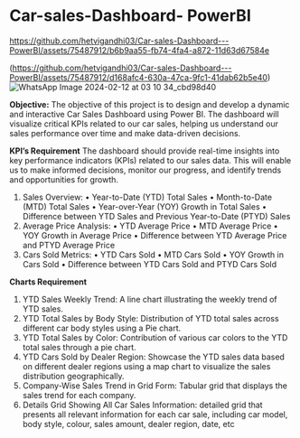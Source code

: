 # Car-sales-Dashboard- PowerBI


https://github.com/hetvigandhi03/Car-sales-Dashboard---PowerBI/assets/75487912/b6b9aa55-fb74-4fa4-a872-11d63d67584e

(https://github.com/hetvigandhi03/Car-sales-Dashboard---PowerBI/assets/75487912/d168afc4-630a-47ca-9fc1-41dab62b5e40)
![WhatsApp Image 2024-02-12 at 03 10 34_cbd98d40](https://github.com/hetvigandhi03/Car-sales-Dashboard---PowerBI/assets/75487912/15649cc1-f724-45d5-961e-97f294c01b73)




**Objective:**
The objective of this project is to design and develop a dynamic and interactive Car Sales Dashboard using Power BI. The dashboard will visualize critical KPIs related to our car sales, helping us understand our sales performance over time and make data-driven decisions.

**KPI’s Requirement**
The dashboard should provide real-time insights into key performance indicators (KPIs) related to our sales data. This will enable us to make informed decisions, monitor our progress, and identify trends and opportunities for growth.
1.	Sales Overview:
•	Year-to-Date (YTD) Total Sales
•	Month-to-Date (MTD) Total Sales
•	Year-over-Year (YOY) Growth in Total Sales
•	Difference between YTD Sales and Previous Year-to-Date (PTYD) Sales
2.	Average Price Analysis:
•	YTD Average Price
•	MTD Average Price
•	YOY Growth in Average Price
•	Difference between YTD Average Price and PTYD Average Price
3.	Cars Sold Metrics:
•	YTD Cars Sold
•	MTD Cars Sold
•	YOY Growth in Cars Sold
•	Difference between YTD Cars Sold and PTYD Cars Sold

**Charts Requirement**

1.	YTD Sales Weekly Trend:  A line chart illustrating the weekly trend of YTD sales. 
2.	YTD Total Sales by Body Style:  Distribution of YTD total sales across different car body styles using a Pie chart.
3.	YTD Total Sales by Color: Contribution of various car colors to the YTD total sales through a pie chart.
4.	YTD Cars Sold by Dealer Region: Showcase the YTD sales data based on different dealer regions using a map chart to visualize the sales distribution geographically.
5.	Company-Wise Sales Trend in Grid Form:  Tabular grid that displays the sales trend for each company. 
6.	Details Grid Showing All Car Sales Information: detailed grid that presents all relevant information for each car sale, including car model, body style, colour, sales amount, dealer region, date, etc

